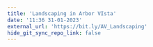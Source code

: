 ```yaml
---
title: 'Landscaping in Arbor VIsta'
date: '11:36 31-01-2023'
external_url: 'https://bit.ly/AV_Landscaping'
hide_git_sync_repo_link: false
---
```


